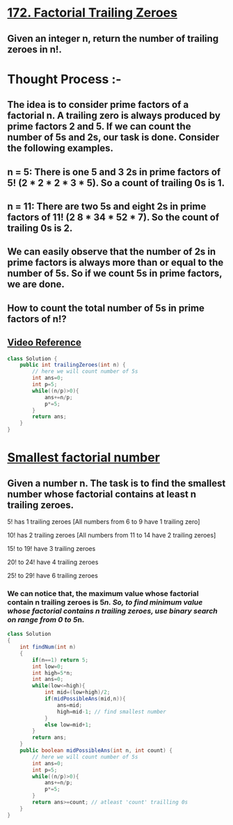 # [**172. Factorial Trailing Zeroes**](https://leetcode.com/problems/factorial-trailing-zeroes/)
## Given an integer n, return the number of trailing zeroes in n!.
# Thought Process :-
## The idea is to consider prime factors of a factorial n. A trailing zero is always produced by prime factors 2 and 5. If we can count the number of 5s and 2s, our task is done. Consider the following examples.
## n = 5: There is one 5 and 3 2s in prime factors of 5! (2 * 2 * 2 * 3 * 5). So a count of trailing 0s is 1.
## n = 11: There are two 5s and eight 2s in prime factors of 11! (2 8 * 34 * 52 * 7). So the count of trailing 0s is 2.
## We can easily observe that the number of 2s in prime factors is always more than or equal to the number of 5s. So if we count 5s in prime factors, we are done. 
## **How to count the total number of 5s in prime factors of n!?**

## [**Video Reference**](https://youtu.be/fx8rUY_iIms)
```java
class Solution {
    public int trailingZeroes(int n) {
        // here we will count number of 5s
        int ans=0;
        int p=5;
        while((n/p)>0){
            ans+=n/p;
            p*=5;
        }
        return ans;
    }
}
```

# [**Smallest factorial number**](https://practice.geeksforgeeks.org/problems/smallest-factorial-number5929/1#)
## Given a number n. The task is to find the smallest number whose factorial contains at least n trailing zeroes.

5!  has 1 trailing zeroes 
[All numbers from 6 to 9
 have 1 trailing zero]

10! has 2 trailing zeroes
[All numbers from 11 to 14
 have 2 trailing zeroes]

15! to 19! have 3 trailing zeroes

20! to 24! have 4 trailing zeroes

25! to 29! have 6 trailing zeroes
### We can notice that, the maximum value whose factorial contain n trailing zeroes is 5*n. So, to find minimum value whose factorial contains n trailing zeroes, use binary search on range from 0 to 5*n.
```java
class Solution
{
    int findNum(int n)
    {
        if(n==1) return 5;
        int low=0;
        int high=5*n;
        int ans=0;
        while(low<=high){
            int mid=(low+high)/2;
            if(midPossibleAns(mid,n)){
                ans=mid;
                high=mid-1; // find smallest number
            }
            else low=mid+1;
        }
        return ans;
    }
    public boolean midPossibleAns(int n, int count) {
        // here we will count number of 5s
        int ans=0;
        int p=5;
        while((n/p)>0){
            ans+=n/p;
            p*=5;
        }
        return ans>=count; // atleast 'count' trailling 0s
    }
}
```